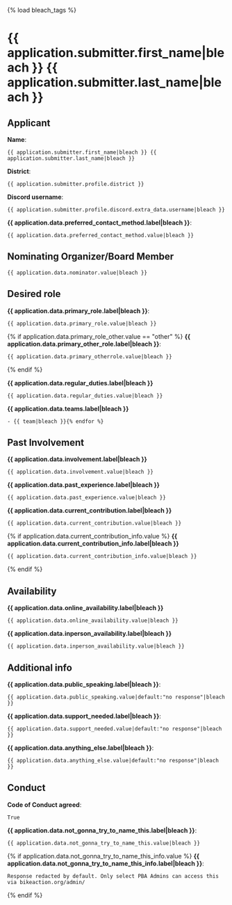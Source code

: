 {% load bleach_tags %}
# {{ application.submitter.first_name|bleach }} {{ application.submitter.last_name|bleach }}

## Applicant

**Name**:
```
{{ application.submitter.first_name|bleach }} {{ application.submitter.last_name|bleach }}
```

**District**:
```
{{ application.submitter.profile.district }}
```

**Discord username**:
```
{{ application.submitter.profile.discord.extra_data.username|bleach }}
```

**{{ application.data.preferred_contact_method.label|bleach }}**:
```
{{ application.data.preferred_contact_method.value|bleach }}
```

## Nominating Organizer/Board Member
```
{{ application.data.nominator.value|bleach }}
```

## Desired role

**{{ application.data.primary_role.label|bleach }}**:
```
{{ application.data.primary_role.value|bleach }}
```

{% if application.data.primary_role_other.value == "other" %}
**{{ application.data.primary_other_role.label|bleach }}**:
```
{{ application.data.primary_otherrole.value|bleach }}
```
{% endif %}

**{{ application.data.regular_duties.label|bleach }}**
```
{{ application.data.regular_duties.value|bleach }}
```

**{{ application.data.teams.label|bleach }}**
```{% for team in application.data.teams.value %}
- {{ team|bleach }}{% endfor %}
```

## Past Involvement

**{{ application.data.involvement.label|bleach }}**
```
{{ application.data.involvement.value|bleach }}
```

**{{ application.data.past_experience.label|bleach }}**
```
{{ application.data.past_experience.value|bleach }}
```

**{{ application.data.current_contribution.label|bleach }}**
```
{{ application.data.current_contribution.value|bleach }}
```

{% if application.data.current_contribution_info.value %}
**{{ application.data.current_contribution_info.label|bleach }}**
```
{{ application.data.current_contribution_info.value|bleach }}
```
{% endif %}

## Availability

**{{ application.data.online_availability.label|bleach }}**
```
{{ application.data.online_availability.value|bleach }}
```

**{{ application.data.inperson_availability.label|bleach }}**
```
{{ application.data.inperson_availability.value|bleach }}
```

## Additional info

**{{ application.data.public_speaking.label|bleach }}**:
```
{{ application.data.public_speaking.value|default:"no response"|bleach }}
```

**{{ application.data.support_needed.label|bleach }}**:
```
{{ application.data.support_needed.value|default:"no response"|bleach }}
```

**{{ application.data.anything_else.label|bleach }}**:
```
{{ application.data.anything_else.value|default:"no response"|bleach }}
```

## Conduct

**Code of Conduct agreed**:
```
True
```

**{{ application.data.not_gonna_try_to_name_this.label|bleach }}**:
```
{{ application.data.not_gonna_try_to_name_this.value|bleach }}
```

{% if application.data.not_gonna_try_to_name_this_info.value %}
**{{ application.data.not_gonna_try_to_name_this_info.label|bleach }}**:
```
Response redacted by default. Only select PBA Admins can access this via bikeaction.org/admin/
```
{% endif %}
